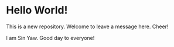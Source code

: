 # Hello World!
This is a new repository. Welcome to leave a message here. 
Cheer!

I am Sin Yaw. Good day to everyone!
